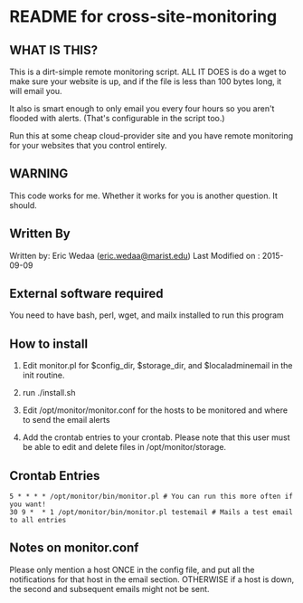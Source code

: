 README for cross-site-monitoring
==============

WHAT IS THIS?
--------------
This is a dirt-simple remote monitoring script.  ALL IT DOES
is do a wget to make sure your website is up, and if the file
is less than 100 bytes long, it will email you.

It also is smart enough to only email you every four hours so 
you aren't flooded with alerts.  (That's configurable in the 
script too.)

Run this at some cheap cloud-provider site and you have remote 
monitoring for your websites that you control entirely.

WARNING
--------------
This code works for me.  Whether it works for you is another 
question.  It should.

Written By
--------------
Written by: Eric Wedaa (eric.wedaa@marist.edu)
Last Modified on : 2015-09-09

External software required
--------------
You need to have bash, perl, wget, and mailx installed to run this program

How to install
--------------
1) Edit monitor.pl for  $config_dir, $storage_dir, and $localadminemail in the init routine.

2) run ./install.sh

3) Edit /opt/monitor/monitor.conf for the hosts to be monitored and where to send the email alerts

4) Add the crontab entries to your crontab.  Please note that this user must be able to edit and delete files in /opt/monitor/storage.

Crontab Entries
--------------

	5 * * * * /opt/monitor/bin/monitor.pl # You can run this more often if you want!
	30 9 *  * 1 /opt/monitor/bin/monitor.pl testemail # Mails a test email to all entries

Notes on monitor.conf
--------------
Please only mention a host ONCE in the config file, and put all the 
notifications for that host in the email section.  OTHERWISE
if a host is down, the second and subsequent emails might not 
be sent.

